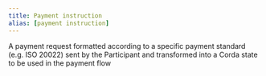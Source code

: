 ```yaml
---
title: Payment instruction
alias: [payment instruction]
---
```


A payment request formatted according to a specific payment standard (e.g. ISO 20022) sent by the Participant and transformed into a Corda state to be used in the payment flow
